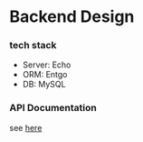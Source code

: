# Backend Design

### tech stack

- Server: Echo
- ORM: Entgo
- DB: MySQL

### API Documentation

see [here](https://hackmd.io/mFErakRWSdKb1HAadLfaHA?view)
